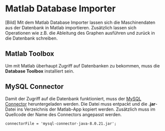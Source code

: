 # Matlab Database Importer
[Bild]
Mit dem Matlab Database Importer lassen sich die Maschinendaten aus der Datenbank in Matlab importieren. Zusätzlich lassen sich Operationen wie z.B. die Ableitung des Graphen ausführen und zurück in die Datenbank schreiben.

## Matlab Toolbox
Um mit Matlab überhaupt Zugriff auf Datenbanken zu bekommen, muss die **Database Toolbox** installiert sein.

## MySQL Connector
Damit der Zugriff auf die Datenbank funktioniert, muss der [MySQL Connector](https://downloads.mysql.com/archives/c-j/) heruntergeladen werden. Die Datei muss entpackt und die **.jar**-Datei ins Verzeichnis der Matlab-App kopiert werden. Zusätzlich muss im Quellcode der Name des Connectors angepasst werden.
```
connectorFile = 'mysql-connector-java-8.0.21.jar';
```
